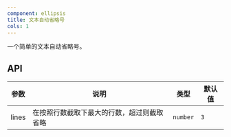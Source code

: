 ```yaml
---
component: ellipsis
title: 文本自动省略号
cols: 1
---
```


一个简单的文本自动省略号。

## API

参数 | 说明 | 类型 | 默认值
----|------|-----|------
lines | 在按照行数截取下最大的行数，超过则截取省略  | `number` | `3`
